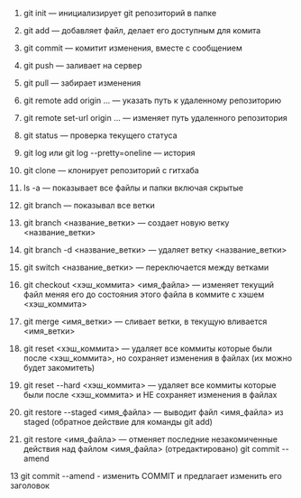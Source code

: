 1. git init — инициализирует git репозиторий в папке
2. git add — добавляет файл, делает его доступным для комита
3. git commit — комитит изменения, вместе с сообщением
4. git push — заливает на сервер
5. git pull — забирает изменения
6. git remote add origin ... — указать путь к удаленному репозиторию
7. git remote set-url origin ... — изменяет путь удаленного репозитория
8. git status — проверка текущего статуса
9. git log или git log --pretty=oneline — история

1. git clone — клонирует репозиторий с гитхаба
2. ls -a — показывает все файлы и папки включая скрытые
3. git branch — показывал все ветки
4. git branch <название_ветки> — создает новую ветку <название_ветки>
5. git branch -d <название_ветки> — удаляет ветку <название_ветки>
6. git switch <название_ветки> — переключается между ветками
7. git checkout <хэш_коммита> <имя_файла> — изменяет текущий файл меняя его до состояния этого файла в коммите с хэшем <хэш_коммита>
8. git merge <имя_ветки> — сливает ветки, в текущую вливается <имя_ветки>
9. git reset <хэш_коммита> — удаляет все коммиты которые были после <хэш_коммита>, но сохраняет изменения в файлах (их можно будет закомитеть)
10. git reset --hard <хэш_коммита> — удаляет все коммиты которые были после <хэш_коммита> и НЕ сохраняет изменения в файлах
12. git restore --staged <имя_файла> — выводит файл <имя_файла> из staged (обратное действие для команды git add)
11. git restore <имя_файла> — отменяет последние незакомиченные действия над файлом <имя_файла> (отредактировано) git commit --amend

13 git commit --amend - изменить COMMIT и предлагает изменить его заголовок

